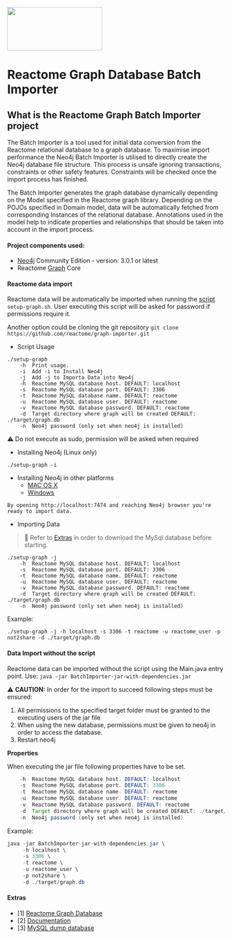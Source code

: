 <img src=https://cloud.githubusercontent.com/assets/6883670/22938783/bbef4474-f2d4-11e6-92a5-07c1a6964491.png width=220 height=100 />

# Reactome Graph Database Batch Importer

## What is the Reactome Graph Batch Importer project

The Batch Importer is a tool used for initial data conversion from the Reactome relational database to a graph database. To maximise import performance the Neo4j Batch Importer is utilised to directly create the Neo4j database file structure. This process is unsafe ignoring transactions, constraints or other safety features. Constraints will be checked once the import process has finished. 

The Batch Importer generates the graph database dynamically depending on the Model specified in the Reactome graph library. Depending on the POJOs specified in Domain model, data will be automatically fetched from corresponding Instances of the relational database. Annotations used in the model help to indicate properties and relationships that should be taken into account in the import process.  

#### Project components used:

* [Neo4j](https://neo4j.com/download/) Community Edition - version: 3.0.1 or latest
* Reactome [Graph](https://github.com/reactome/graph-core) Core 

#### Reactome data import

Reactome data will be automatically be imported when running the [script](https://raw.githubusercontent.com/reactome/graph-importer/master/setup-graph.sh) ```setup-graph.sh```. User executing this script will be asked for password if permissions require it.

Another option could be cloning the git repository ```git clone https://github.com/reactome/graph-importer.git``` 
 
* Script Usage
```console
./setup-graph 
    -h  Print usage.
    -i  Add -i to Install Neo4j
    -j  Add -j to Importa Data into Neo4j
    -h  Reactome MySQL database host. DEFAULT: localhost
    -s  Reactome MySQL database port. DEFAULT: 3306
    -t  Reactome MySQL database name. DEFAULT: reactome
    -u  Reactome MySQL database user. DEFAULT: reactome
    -v  Reactome MySQL database password. DEFAULT: reactome
    -d  Target directory where graph will be created DEFAULT: ./target/graph.db
    -n  Neo4j password (only set when neo4j is installed)
```

:warning: Do not execute as sudo, permission will be asked when required

* Installing Neo4j (Linux only)
```console
./setup-graph -i
```

* Installing Neo4j in other platforms
    * [MAC OS X](http://neo4j.com/docs/operations-manual/current/installation/osx/)
    * [Windows](http://neo4j.com/docs/operations-manual/current/installation/windows/)
    
```console
By opening http://localhost:7474 and reaching Neo4j browser you're ready to import data.
```

* Importing Data

> :memo: Refer to [Extras](https://github.com/gsviteri/DemoLayout/new/master?readme=1#extras) in order to download the MySql database before starting.

```console
./setup-graph -j 
    -h  Reactome MySQL database host. DEFAULT: localhost
    -s  Reactome MySQL database port. DEFAULT: 3306
    -t  Reactome MySQL database name. DEFAULT: reactome
    -u  Reactome MySQL database user. DEFAULT: reactome
    -v  Reactome MySQL database password. DEFAULT: reactome
    -d  Target directory where graph will be created DEFAULT: ./target/graph.db
    -n  Neo4j password (only set when neo4j is installed)
```

Example:
```
./setup-graph -j -h localhost -s 3306 -t reactome -u reactome_user -p not2share -d ./target/graph.db
```

#### Data Import without the script

Reactome data can be imported without the script using the Main.java entry point. Use: ```java -jar BatchImporter-jar-with-dependencies.jar```

:warning: **CAUTION:** In order for the import to succeed following steps must be ensured:
  1. All permissions to the specified target folder must be granted to the executing users of the jar file
  2. When using the new database, permissions must be given to neo4j in order to access the database.
  3. Restart neo4j 

**Properties**

When executing the jar file following properties have to be set.
```java
    -h  Reactome MySQL database host. DEFAULT: localhost
    -s  Reactome MySQL database port. DEFAULT: 3306
    -t  Reactome MySQL database name. DEFAULT: reactome
    -u  Reactome MySQL database user. DEFAULT: reactome
    -v  Reactome MySQL database password. DEFAULT: reactome
    -d  Target directory where graph will be created DEFAULT: ./target/graph.db
    -n  Neo4j password (only set when neo4j is installed)
```

Example:
```java
java -jar BatchImporter-jar-with-dependencies.jar \ 
     -h localhost \ 
     -s 3306 \
     -t reactome \ 
     -u reactome_user \
     -p not2share \ 
     -d ./target/graph.db
```

#### Extras
* [1] [Reactome Graph Database](http://www.reactome.org/download/current/reactome.graphdb.tgz)
* [2] [Documentation](http://www.reactome.org/pages/documentation/developer-guide/graph-database/)
* [3] [MySQL dump database](http://www.reactome.org/download/current/databases/gk_current.sql.gz)